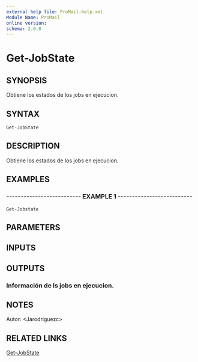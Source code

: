 ```yaml
---
external help file: ProMail-help.xml
Module Name: ProMail
online version: 
schema: 2.0.0
---
```


# Get-JobState

## SYNOPSIS
Obtiene los estados de los jobs en ejecucion.

## SYNTAX

```
Get-JobState
```

## DESCRIPTION
Obtiene los estados de los jobs en ejecucion.

## EXAMPLES

### -------------------------- EXAMPLE 1 --------------------------
```
Get-Jobstate
```

## PARAMETERS

## INPUTS

## OUTPUTS

### Información de ls jobs en ejecucion.

## NOTES
Autor: \<Jarodriguezc\>

## RELATED LINKS

[Get-JobState](Get-JobState.md)

